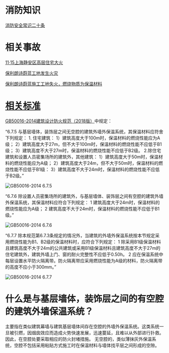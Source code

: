 # 消防知识
[消防安全常识二十条](https://baike.baidu.com/item/%E6%B6%88%E9%98%B2%E5%AE%89%E5%85%A8%E5%B8%B8%E8%AF%86%E4%BA%8C%E5%8D%81%E6%9D%A1/9030309?fr=aladdin)

# 相关事故
[11·15上海静安区高层住宅大火](https://baike.baidu.com/item/11%C2%B715%E4%B8%8A%E6%B5%B7%E9%9D%99%E5%AE%89%E5%8C%BA%E9%AB%98%E5%B1%82%E4%BD%8F%E5%AE%85%E5%A4%A7%E7%81%AB/8608055?fr=aladdin#2)

[保利朗诗蔚蓝工地发生火灾](http://k.sina.com.cn/article_1770719013_m698b072503300793f.html)

[保利朗诗蔚蓝施工工地失火，燃烧物质为保温材料](http://www.sohu.com/a/301933808_100114172)

# [相关标准](https://github.com/zoumingzhe/a_pure_sky/tree/master/%E7%9B%B8%E5%85%B3%E6%A0%87%E5%87%86)
[GB50016-2014建筑设计防火规范（2018版）](https://github.com/zoumingzhe/a_pure_sky/blob/master/%E7%9B%B8%E5%85%B3%E6%A0%87%E5%87%86/GB50016-2014%E5%BB%BA%E7%AD%91%E8%AE%BE%E8%AE%A1%E9%98%B2%E7%81%AB%E8%A7%84%E8%8C%83%EF%BC%882018%E7%89%88%EF%BC%89.pdf)中规定：

“6.7.5 与基层墙体，装饰层之间无空腔的建筑外墙外保温系统，其保温材料应符舍下列规定：
    1. 住宅建筑：
        1）建筑高度大于100m时，保温材料的燃烧性能应为A级；
        2）建筑高度大于27m，但不大于100m时，保温材料的燃烧性能不应低于B1级；
        3）建筑高度不大于27m时，保温材料的燃烧性能不应低于B2级。
    2.除住宅建筑和设置人员密集场所的建筑外，其他建筑：
        1）建筑高度大于50m时，保温材料的燃烧性能应为A级；
        2）建筑高度大于24m，但不大于50m时，保温材料的燃烧性能不应低于B1级：
        3）建筑高度不大于24m时，保温材料的燃烧性能不应低于B2级。”

![GB50016-2014 6.7.5](/GB50016-2014/6.7.5.jpg "GB50016-2014 6.7.5")

“6.7.6 除设置人员密集场所的建筑外，与基层墙体、装饰层之间有空腔的建筑外墙外保温系统，其保温材料应符合下列规定：
    1 建筑高度大于24m时，保温材料的燃烧性能应为A级；
    2 建筑高度不大于24m时，保温材料的燃烧性能不应低于B1级。”

![GB50016-2014 6.7.6](/GB50016-2014/6.7.6.jpg "GB50016-2014 6.7.6")

“6.7.7 除本规范第6.7.3条规定的情况外，当建筑的外墙外保温系统按本节规定采用燃烧性能为B1、B2级的保温材料时，应符合下列规定：
    1 除采用B1级保温材料且建筑高度不大于24m的公共建筑或采用B1级保温材料且建筑高度不大于27m的住宅建筑外，建筑外墙上门、窗的耐火完整性不应低于0.50h。
    2 应在保温系统中每层设置水平防火隔离带。防火隔离带应采用燃烧性能为A级的材料，防火隔离带的高度不应小于300mm。”

![GB50016-2014 6.7.7](/GB50016-2014/6.7.7.jpg "GB50016-2014 6.7.7")

# 什么是与基层墙体，装饰层之间的有空腔的建筑外墙保温系统？
主要指在类似建筑幕墙与建筑基层墙体间存在空腔的外墙外保温系统。这类系统一旦被引燃，因烟囱效应而造成火势快速发展，迅速蔓延，且难以从外部进行扑救。 因此，在空腔处要采取相应的防火封堵措施。
无空腔的，类似薄抹灰外保温系统，空腔不包括采用粘贴方式施工时在保温材料与墙体找平层之间形成的空隙。
